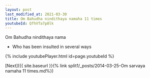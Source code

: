 ```yaml
---
layout: post
last_modified_at: 2021-03-30
title: Om Bahudha nindithaya namaha 11 times
youtubeId: QfhVTa7p8lk
---
```

 
 
Om Bahudha nindithaya nama 
 
 -  Who has been insulted in several ways 
 
  
 
  
 
 
 
 
 
 


{% include youtubePlayer.html id=page.youtubeId %}
 
[Next]({{ site.baseurl }}{% link  split1/_posts/2014-03-25-Om sarvaya namaha 11 times.md%})
 

